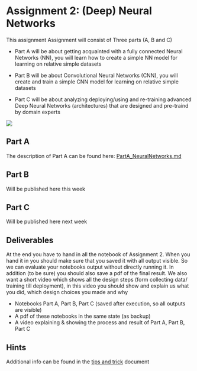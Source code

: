 # Assignment 2: (Deep) Neural Networks
This assignment Assignment will consist of Three parts (A, B and C)

* Part A will be about getting acquainted with a fully connected Neural Networks (NN), you will learn how to create a simple NN model for learning on relative simple datasets

* Part B will be about Convolutional Neural Networks (CNN), you will create and train a simple CNN model for learning on relative simple datasets

* Part C will be about analyzing deploying/using and re-training advanced Deep Neural Networks (architectures) that are designed and pre-traind by domain experts 

![](https://thedatascientist.com/wp-content/uploads/2018/03/Deep-Neural-Network-What-is-Deep-Learning-Edureka.png)


## Part A

The description of Part A can be found here:
[PartA_NeuralNetworks.md](PartA_NeuralNetworks.md)


## Part B

Will be published here this week


## Part C

Will be published here next week


## Deliverables
At the end you have to hand in all the notebook of Assignment 2. When you hand it in you should make sure that you saved it with all output visible. So we can evaluate your notebooks output without directly running it. In addition (to be sure) you should also save a pdf of the final result.
We also want a short video which shows all the design steps (form collecting data/ training till deployment), in this video you should show and explain us what you did, which design choices you made and why

* Notebooks Part A, Part B, Part C (saved after execution, so all outputs are visible)
* A pdf of these notebooks in the same state (as backup)
* A video explaining & showing the process and result of Part A, Part B, Part C

## Hints
Additional info can be found in the [tips and trick](TipsAndTricks.md) document
